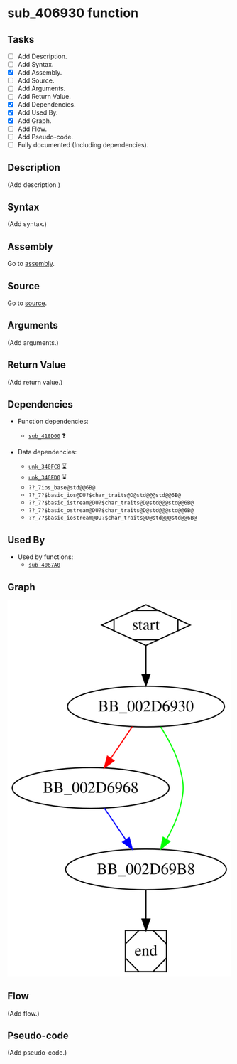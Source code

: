 # sub_406930 function

## Tasks

- [ ] Add Description.
- [ ] Add Syntax.
- [X] Add Assembly.
- [ ] Add Source.
- [ ] Add Arguments.
- [ ] Add Return Value.
- [X] Add Dependencies.
- [X] Add Used By.
- [X] Add Graph.
- [ ] Add Flow.
- [ ] Add Pseudo-code.
- [ ] Fully documented (Including dependencies).

## Description

(Add description.)

## Syntax

(Add syntax.)

## Assembly

Go to [assembly](../asm/sub_406930.asm).

## Source

Go to [source](../cc/sub_406930.cc).

## Arguments

(Add arguments.)

## Return Value

(Add return value.)

## Dependencies

* Function dependencies:
  * [`sub_418D00`](sub_418D00.md) ❓


* Data dependencies:
  * [`unk_340FC8`](unk_340FC8.md) ⌛
  * [`unk_340FD0`](unk_340FD0.md) ⌛
  * `??_7ios_base@std@@6B@`
  * `??_7?$basic_ios@DU?$char_traits@D@std@@@std@@6B@`
  * `??_7?$basic_istream@DU?$char_traits@D@std@@@std@@6B@`
  * `??_7?$basic_ostream@DU?$char_traits@D@std@@@std@@6B@`
  * `??_7?$basic_iostream@DU?$char_traits@D@std@@@std@@6B@`

## Used By

* Used by functions:
  * [`sub_4067A0`](sub_4067A0.md)

## Graph

![sub_406930 Graph](../svg/sub_406930.svg "sub_406930 Graph")

## Flow

(Add flow.)

## Pseudo-code

(Add pseudo-code.)


